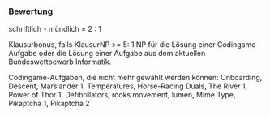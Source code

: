 


### Bewertung

schriftlich - mündlich = 2 : 1

Klausurbonus, falls KlausurNP >= 5: 1 NP für die Lösung einer Codingame-Aufgabe oder
die Lösung einer Aufgabe aus dem aktuellen Bundeswettbewerb Informatik.

Codingame-Aufgaben, die nicht mehr gewählt werden können:
Onboarding, Descent, Marslander 1, Temperatures, Horse-Racing Duals, The River 1,
Power of Thor 1, Defibrillators, rooks movement, lumen, Mime Type, Pikaptcha 1,
Pikaptcha 2

